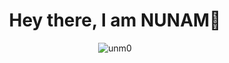 <div align="center">
<h1 align="center">Hey there, I am NUNAM👋</h1>
<p align="center"> <img src="https://komarev.com/ghpvc/?username=unm0&label=Profile%20views&color=0e75b6&style=italic" alt="unm0" /> </p>
</div>
